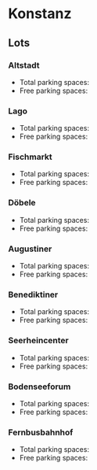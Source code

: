 # Konstanz

## Lots

### Altstadt

* Total parking spaces: <Value topic="parken-dd/parken-dd/Konstanz/konstanzaltstadt/total"/>
* Free parking spaces: <Value topic="parken-dd/parken-dd/Konstanz/konstanzaltstadt/free"/>

### Lago

* Total parking spaces: <Value topic="parken-dd/parken-dd/Konstanz/konstanzlago/total"/>
* Free parking spaces: <Value topic="parken-dd/parken-dd/Konstanz/konstanzlago/free"/>

### Fischmarkt

* Total parking spaces: <Value topic="parken-dd/parken-dd/Konstanz/konstanzfischmarkt/total"/>
* Free parking spaces: <Value topic="parken-dd/parken-dd/Konstanz/konstanzfischmarkt/free"/>

### Döbele

* Total parking spaces: <Value topic="parken-dd/parken-dd/Konstanz/konstanzdoebele/total"/>
* Free parking spaces: <Value topic="parken-dd/parken-dd/Konstanz/konstanzdoebele/free"/>

### Augustiner

* Total parking spaces: <Value topic="parken-dd/parken-dd/Konstanz/konstanzaugustiner/total"/>
* Free parking spaces: <Value topic="parken-dd/parken-dd/Konstanz/konstanzaugustiner/free"/>

### Benediktiner

* Total parking spaces: <Value topic="parken-dd/parken-dd/Konstanz/konstanzbenediktiner/total"/>
* Free parking spaces: <Value topic="parken-dd/parken-dd/Konstanz/konstanzbenediktiner/free"/>

### Seerheincenter

* Total parking spaces: <Value topic="parken-dd/parken-dd/Konstanz/konstanzseerheincenter/total"/>
* Free parking spaces: <Value topic="parken-dd/parken-dd/Konstanz/konstanzseerheincenter/free"/>

### Bodenseeforum

* Total parking spaces: <Value topic="parken-dd/parken-dd/Konstanz/konstanzbodenseeforum/total"/>
* Free parking spaces: <Value topic="parken-dd/parken-dd/Konstanz/konstanzbodenseeforum/free"/>

### Fernbusbahnhof

* Total parking spaces: <Value topic="parken-dd/parken-dd/Konstanz/konstanzfernbusbahnhof/total"/>
* Free parking spaces: <Value topic="parken-dd/parken-dd/Konstanz/konstanzfernbusbahnhof/free"/>

